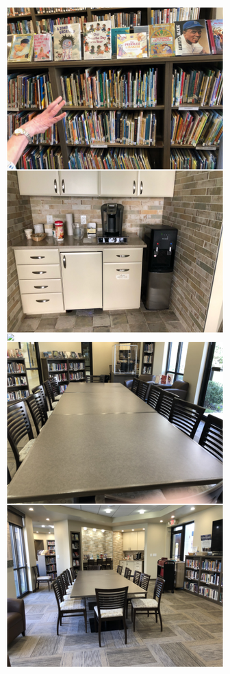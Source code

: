 ![](pics/gail/image0.jpeg)
![](pics/gail/image1.jpeg)
![](pics/gail/image2.jpeg)
![](pics/gail/IMG_1708.jpg)
![](pics/gail/IMG_1711.jpg)
